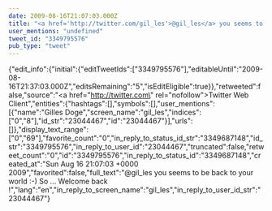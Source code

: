 ```yaml
---
date: 2009-08-16T21:07:03.000Z
title: "<a href='http://twitter.com/gil_les'>@gil_les</a> you seems to be back to your world :-) So ... Welcome back !″"
user_mentions: "undefined"
tweet_id: "3349795576"
pub_type: "tweet"
---
```

{"edit_info":{"initial":{"editTweetIds":["3349795576"],"editableUntil":"2009-08-16T21:37:03.000Z","editsRemaining":"5","isEditEligible":true}},"retweeted":false,"source":"<a href=\"http://twitter.com\" rel=\"nofollow\">Twitter Web Client</a>","entities":{"hashtags":[],"symbols":[],"user_mentions":[{"name":"Gilles Doge","screen_name":"gil_les","indices":["0","8"],"id_str":"23044467","id":"23044467"}],"urls":[]},"display_text_range":["0","69"],"favorite_count":"0","in_reply_to_status_id_str":"3349687148","id_str":"3349795576","in_reply_to_user_id":"23044467","truncated":false,"retweet_count":"0","id":"3349795576","in_reply_to_status_id":"3349687148","created_at":"Sun Aug 16 21:07:03 +0000 2009","favorited":false,"full_text":"@gil_les you seems to be back to your world :-) So ... Welcome back !","lang":"en","in_reply_to_screen_name":"gil_les","in_reply_to_user_id_str":"23044467"}
